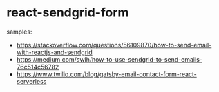 # react-sendgrid-form

samples:

- https://stackoverflow.com/questions/56109870/how-to-send-email-with-reactjs-and-sendgrid
- https://medium.com/swlh/how-to-use-sendgrid-to-send-emails-76c514c56782
- https://www.twilio.com/blog/gatsby-email-contact-form-react-serverless
